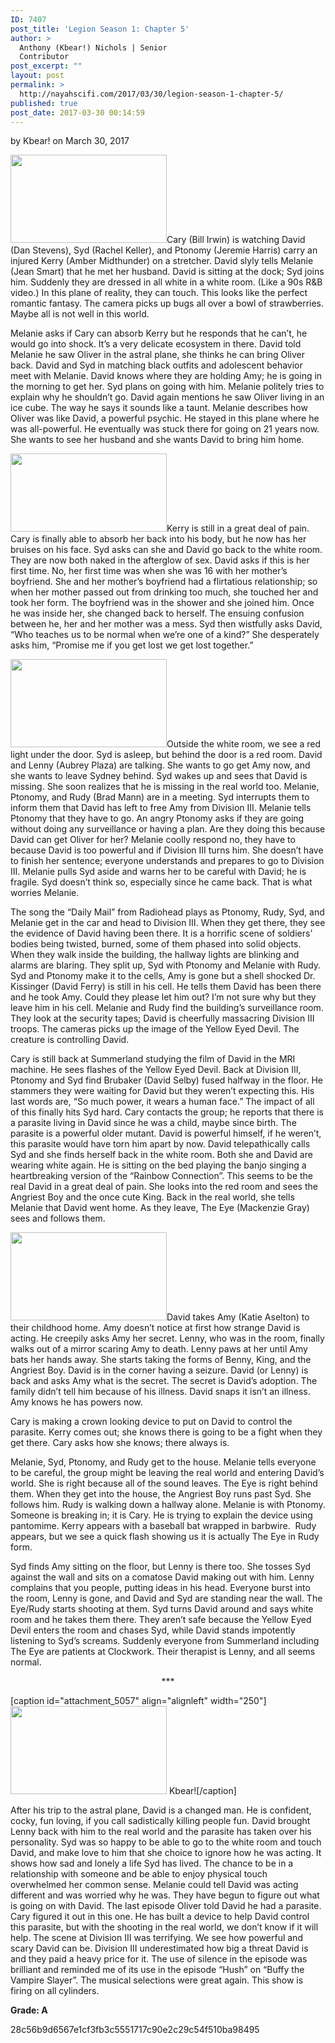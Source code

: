 ```yaml
---
ID: 7407
post_title: 'Legion Season 1: Chapter 5'
author: >
  Anthony (Kbear!) Nichols | Senior
  Contributor
post_excerpt: ""
layout: post
permalink: >
  http://nayahscifi.com/2017/03/30/legion-season-1-chapter-5/
published: true
post_date: 2017-03-30 00:14:59
---
```

by Kbear! on March 30, 2017

<img class="alignleft size-thumbnail wp-image-7411" src="http://nayahscifi.com/wp-content/uploads/2017/03/Legion_cary_david_ch5-250x141.jpeg" alt="" width="250" height="141" />Cary (Bill Irwin) is watching David (Dan Stevens), Syd (Rachel Keller), and Ptonomy (Jeremie Harris) carry an injured Kerry (Amber Midthunder) on a stretcher. David slyly tells Melanie (Jean Smart) that he met her husband. David is sitting at the dock; Syd joins him. Suddenly they are dressed in all white in a white room. (Like a 90s R&amp;B video.) In this plane of reality, they can touch. This looks like the perfect romantic fantasy. The camera picks up bugs all over a bowl of strawberries. Maybe all is not well in this world.

Melanie asks if Cary can absorb Kerry but he responds that he can’t, he would go into shock. It’s a very delicate ecosystem in there. David told Melanie he saw Oliver in the astral plane, she thinks he can bring Oliver back. David and Syd in matching black outfits and adolescent behavior meet with Melanie. David knows where they are holding Amy; he is going in the morning to get her. Syd plans on going with him. Melanie politely tries to explain why he shouldn’t go. David again mentions he saw Oliver living in an ice cube. The way he says it sounds like a taunt. Melanie describes how Oliver was like David, a powerful psychic. He stayed in this plane where he was all-powerful. He eventually was stuck there for going on 21 years now. She wants to see her husband and she wants David to bring him home.

<img class="size-thumbnail wp-image-7413 alignright" src="http://nayahscifi.com/wp-content/uploads/2017/03/legion_nakedcouple_ch5-250x125.png" alt="" width="250" height="125" />Kerry is still in a great deal of pain. Cary is finally able to absorb her back into his body, but he now has her bruises on his face. Syd asks can she and David go back to the white room. They are now both naked in the afterglow of sex. David asks if this is her first time. No, her first time was when she was 16 with her mother’s boyfriend. She and her mother’s boyfriend had a flirtatious relationship; so when her mother passed out from drinking too much, she touched her and took her form. The boyfriend was in the shower and she joined him. Once he was inside her, she changed back to herself. The ensuing confusion between he, her and her mother was a mess. Syd then wistfully asks David, “Who teaches us to be normal when we’re one of a kind?” She desperately asks him, “Promise me if you get lost we get lost together.”

<img class="alignleft size-thumbnail wp-image-7414" src="http://nayahscifi.com/wp-content/uploads/2017/03/Legion_lenny_ch5-250x141.jpeg" alt="" width="250" height="141" />Outside the white room, we see a red light under the door. Syd is asleep, but behind the door is a red room. David and Lenny (Aubrey Plaza) are talking. She wants to go get Amy now, and she wants to leave Sydney behind. Syd wakes up and sees that David is missing. She soon realizes that he is missing in the real world too. Melanie, Ptonomy, and Rudy (Brad Mann) are in a meeting. Syd interrupts them to inform them that David has left to free Amy from Division III. Melanie tells Ptonomy that they have to go. An angry Ptonomy asks if they are going without doing any surveillance or having a plan. Are they doing this because David can get Oliver for her? Melanie coolly respond no, they have to because David is too powerful and if Division III turns him. She doesn’t have to finish her sentence; everyone understands and prepares to go to Division III. Melanie pulls Syd aside and warns her to be careful with David; he is fragile. Syd doesn’t think so, especially since he came back. That is what worries Melanie.

The song the “Daily Mail” from Radiohead plays as Ptonomy, Rudy, Syd, and Melanie get in the car and head to Division III. When they get there, they see the evidence of David having been there. It is a horrific scene of soldiers’ bodies being twisted, burned, some of them phased into solid objects. When they walk inside the building, the hallway lights are blinking and alarms are blaring. They split up, Syd with Ptonomy and Melanie with Rudy. Syd and Ptonomy make it to the cells, Amy is gone but a shell shocked Dr. Kissinger (David Ferry) is still in his cell. He tells them David has been there and he took Amy. Could they please let him out? I’m not sure why but they leave him in his cell. Melanie and Rudy find the building’s surveillance room. They look at the security tapes; David is cheerfully massacring Division III troops. The cameras picks up the image of the Yellow Eyed Devil. The creature is controlling David.

Cary is still back at Summerland studying the film of David in the MRI machine. He sees flashes of the Yellow Eyed Devil. Back at Division III, Ptonomy and Syd find Brubaker (David Selby) fused halfway in the floor. He stammers they were waiting for David but they weren’t expecting this. His last words are, “So much power, it wears a human face.” The impact of all of this finally hits Syd hard. Cary contacts the group; he reports that there is a parasite living in David since he was a child, maybe since birth. The parasite is a powerful older mutant. David is powerful himself, if he weren’t, this parasite would have torn him apart by now. David telepathically calls Syd and she finds herself back in the white room. Both she and David are wearing white again. He is sitting on the bed playing the banjo singing a heartbreaking version of the “Rainbow Connection”. This seems to be the real David in a great deal of pain. She looks into the red room and sees the Angriest Boy and the once cute King. Back in the real world, she tells Melanie that David went home. As they leave, The Eye (Mackenzie Gray) sees and follows them.

<img class="size-thumbnail wp-image-7415 alignright" src="http://nayahscifi.com/wp-content/uploads/2017/03/legion_amy_david_ch5-250x141.jpeg" alt="" width="250" height="141" />David takes Amy (Katie Aselton) to their childhood home. Amy doesn’t notice at first how strange David is acting. He creepily asks Amy her secret. Lenny, who was in the room, finally walks out of a mirror scaring Amy to death. Lenny paws at her until Amy bats her hands away. She starts taking the forms of Benny, King, and the Angriest Boy. David is in the corner having a seizure. David (or Lenny) is back and asks Amy what is the secret. The secret is David’s adoption. The family didn’t tell him because of his illness. David snaps it isn’t an illness. Amy knows he has powers now.

Cary is making a crown looking device to put on David to control the parasite. Kerry comes out; she knows there is going to be a fight when they get there. Cary asks how she knows; there always is.

Melanie, Syd, Ptonomy, and Rudy get to the house. Melanie tells everyone to be careful, the group might be leaving the real world and entering David’s world. She is right because all of the sound leaves. The Eye is right behind them. When they get into the house, the Angriest Boy runs past Syd. She follows him. Rudy is walking down a hallway alone. Melanie is with Ptonomy. Someone is breaking in; it is Cary. He is trying to explain the device using pantomime. Kerry appears with a baseball bat wrapped in barbwire.  Rudy appears, but we see a quick flash showing us it is actually The Eye in Rudy form.

Syd finds Amy sitting on the floor, but Lenny is there too. She tosses Syd against the wall and sits on a comatose David making out with him. Lenny complains that you people, putting ideas in his head. Everyone burst into the room, Lenny is gone, and David and Syd are standing near the wall. The Eye/Rudy starts shooting at them. Syd turns David around and says white room and he takes them there. They aren’t safe because the Yellow Eyed Devil enters the room and chases Syd, while David stands impotently listening to Syd’s screams. Suddenly everyone from Summerland including The Eye are patients at Clockwork. Their therapist is Lenny, and all seems normal.
<p style="text-align: center;">***</p>


[caption id="attachment_5057" align="alignleft" width="250"]<img class="wp-image-5057 size-thumbnail" src="http://nayahscifi.com/wp-content/uploads/2017/01/KBear-250x141.png" alt="" width="250" height="141" /> Kbear![/caption]

After his trip to the astral plane, David is a changed man. He is confident, cocky, fun loving, if you call sadistically killing people fun. David brought Lenny back with him to the real world and the parasite has taken over his personality. Syd was so happy to be able to go to the white room and touch David, and make love to him that she choice to ignore how he was acting. It shows how sad and lonely a life Syd has lived. The chance to be in a relationship with someone and be able to enjoy physical touch overwhelmed her common sense. Melanie could tell David was acting different and was worried why he was. They have begun to figure out what is going on with David. The last episode Oliver told David he had a parasite. Cary figured it out in this one. He has built a device to help David control this parasite, but with the shooting in the real world, we don’t know if it will help. The scene at Division III was terrifying. We see how powerful and scary David can be. Division III underestimated how big a threat David is and they paid a heavy price for it. The use of silence in the episode was brilliant and reminded me of its use in the episode “Hush” on “Buffy the Vampire Slayer”. The musical selections were great again. This show is firing on all cylinders.

<strong>Grade: A</strong>

28c56b9d6567e1cf3fb3c5551717c90e2c29c54f510ba98495